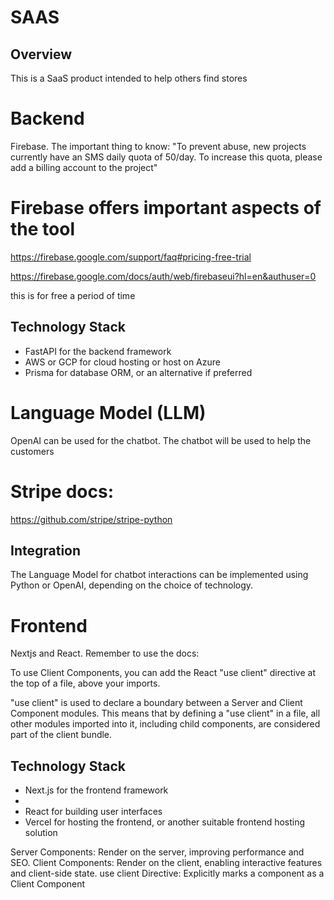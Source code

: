 # SAAS
## Overview
This is a SaaS product intended to help others find stores 

# Backend
 Firebase. 
The important thing to know: "To prevent abuse, new projects currently have an SMS daily quota of 50/day. To increase this quota, please add a billing account to the project"
# Firebase offers important aspects of the tool
https://firebase.google.com/support/faq#pricing-free-trial

https://firebase.google.com/docs/auth/web/firebaseui?hl=en&authuser=0

this is for free a period of time
## Technology Stack
- FastAPI for the backend framework
- AWS or GCP for cloud hosting or host on Azure
- Prisma for database ORM, or an alternative if preferred

# Language Model (LLM)
OpenAI can be used for the chatbot. The chatbot will be used to help the customers 

# Stripe docs:
https://github.com/stripe/stripe-python


## Integration
The Language Model for chatbot interactions can be implemented using Python or OpenAI, depending on the choice of technology.

# Frontend
Nextjs and React.
Remember to use the docs:

To use Client Components, you can add the React "use client" directive at the top of a file, above your imports.

"use client" is used to declare a boundary between a Server and Client Component modules. This means that by defining a "use client" in a file, all other modules imported into it, including child components, are considered part of the client bundle.



## Technology Stack
- Next.js for the frontend framework
-   
- React for building user interfaces
- Vercel for hosting the frontend, or another suitable frontend hosting solution



Server Components: Render on the server, improving performance and SEO.
Client Components: Render on the client, enabling interactive features and client-side state.
use client Directive: Explicitly marks a component as a Client Component
